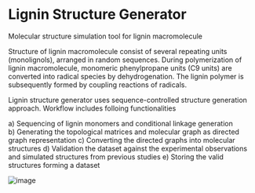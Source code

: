 # Lignin Structure Generator
Molecular structure simulation tool for lignin macromolecule

Structure of lignin macromolecule consist of several repeating units (monolignols), arranged in random sequences. During polymerization of lignin macromolecule, monomeric phenylpropane units (C9 units) are converted into radical species by dehydrogenation. The lignin polymer is subsequently formed by coupling reactions of radicals.

Lignin structure generator uses sequence-controlled structure generation approach. Workflow includes folloing functionalities 

a) Sequencing of lignin monomers and conditional linkage generation <br>
b) Generating the topological matrices and molecular graph as directed graph representation 
c) Converting the directed graphs into molecular structures 
d) Validation the dataset against the experimental observations and simulated structures from previous studies 
e) Storing the valid structures forming a dataset


![image](https://user-images.githubusercontent.com/18223595/128049402-0df7de73-1974-4cd0-bd8d-c3f21dd598df.png)
